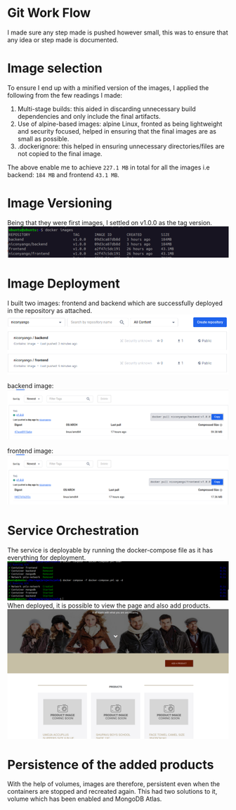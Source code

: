 # Git Work Flow

I made sure any step made is pushed however small, this was to ensure that any idea or step made is documented.

# Image selection

To ensure I end up with a minified version of the images, I applied the following from the few readings I made:

1. Multi-stage builds: this aided in discarding unnecessary build dependencies and only include the final artifacts.
2. Use of alpine-based images: alpine Linux, fronted as being lightweight and security focused, helped in ensuring that the final images are as small as possible.
3. .dockerignore: this helped in ensuring unnecessary directories/files are not copied to the final image.

The above enable me to achieve `227.1 MB` in total for all the images i.e backend: `184 MB` and frontend `43.1 MB`.

# Image Versioning

Being that they were first images, I settled on v1.0.0 as the tag version.
![alt text](<Screenshot from 2024-05-05 00-33-39.png>)

# Image Deployment

I built two images: frontend and backend which are successfully deployed in the repository as attached.
![alt text](<Screenshot from 2024-05-05 00-32-00.png>)

backend image:
![alt text](<Screenshot from 2024-05-05 22-08-30.png>)

frontend image:
![alt text](<Screenshot from 2024-05-05 22-07-55.png>)

# Service Orchestration

The service is deployable by running the docker-compose file as it has everything for deployment.
![alt text](<Screenshot from 2024-05-05 22-11-04.png>)
When deployed, it is possible to view the page and also add products.
![alt text](<Screenshot from 2024-05-05 00-36-47.png>)

# Persistence of the added products

With the help of volumes, images are therefore, persistent even when the containers are stopped and recreated again. This had two solutions to it, volume which has been enabled and MongoDB Atlas.
